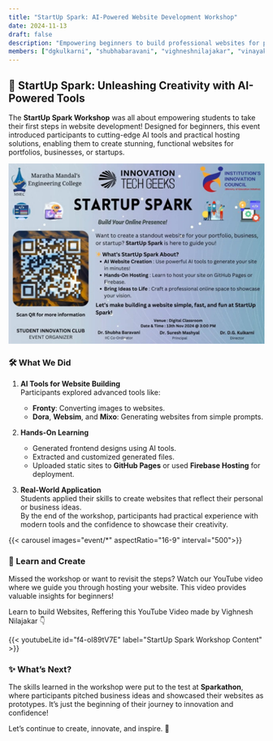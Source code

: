 ```yaml
---
title: "StartUp Spark: AI-Powered Website Development Workshop"
date: 2024-11-13
draft: false
description: "Empowering beginners to build professional websites for portfolios, businesses, or startups using AI tools and free hosting platforms. 🚀✨"
members: ["dgkulkarni", "shubhabaravani", "vighneshnilajakar", "vinayakkolavankar", "shreyashkulkarni", "sanjivanipawar"]
---
```


## 🌟 StartUp Spark: Unleashing Creativity with AI-Powered Tools

The **StartUp Spark Workshop** was all about empowering students to take their first steps in website development! Designed for beginners, this event introduced participants to cutting-edge AI tools and practical hosting solutions, enabling them to create stunning, functional websites for portfolios, businesses, or startups.

![StartUp Spark Poster](poster.jpg "StartUp Spark Poster")

### 🛠 What We Did
1. **AI Tools for Website Building**  
   Participants explored advanced tools like:
   - **Fronty**: Converting images to websites.  
   - **Dora**, **Websim**, and **Mixo**: Generating websites from simple prompts.

2. **Hands-On Learning**  
   - Generated frontend designs using AI tools.  
   - Extracted and customized generated files.  
   - Uploaded static sites to **GitHub Pages** or used **Firebase Hosting** for deployment.

3. **Real-World Application**  
   Students applied their skills to create websites that reflect their personal or business ideas.  
   By the end of the workshop, participants had practical experience with modern tools and the confidence to showcase their creativity.

{{< carousel images="event/*" aspectRatio="16-9" interval="500">}}

### 🎥 Learn and Create
Missed the workshop or want to revisit the steps? Watch our YouTube video where we guide you through hosting your website. This video provides valuable insights for beginners!  

Learn to build Websites, Reffering this YouTube Video made by Vighnesh Nilajakar 👇

{{< youtubeLite id="f4-oI89tV7E" label="StartUp Spark Workshop Content" >}}

### ✨ What’s Next?  
The skills learned in the workshop were put to the test at **Sparkathon**, where participants pitched business ideas and showcased their websites as prototypes. It’s just the beginning of their journey to innovation and confidence!

Let’s continue to create, innovate, and inspire. 🚀
